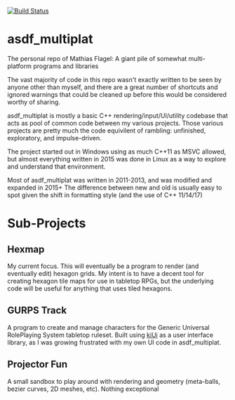 [![Build Status](https://travis-ci.org/mflagel/asdf_multiplat.svg?branch=master)](https://travis-ci.org/mflagel/asdf_multiplat)

# asdf_multiplat
The personal repo of Mathias Flagel: A giant pile of somewhat multi-platform programs and libraries


The vast majority of code in this repo wasn't exactly written to be seen by anyone other than myself, and there are a great number of shortcuts and ignored warnings that could be cleaned up before this would be considered worthy of sharing. 


asdf_multiplat is mostly a basic C++ rendering/input/UI/utility codebase that acts as pool of common code between my various projects. Those various projects are pretty much the code equivilent of rambling: unfinished, exploratory, and impulse-driven.

The project started out in Windows using as much C++11 as MSVC allowed, but almost everything written in 2015 was done in Linux as a way to explore and understand that environment.

Most of asdf_multiplat was written in 2011-2013, and was modified and expanded in 2015+
The difference between new and old is usually easy to spot given the shift in formatting style (and the use of C++ 11/14/17)


Sub-Projects
============
Hexmap
------------
My current focus. This will eventually be a program to render (and eventually edit) hexagon grids. My intent is to have a decent tool for creating hexagon tile maps for use in tabletop RPGs, but the underlying code will be useful for anything that uses tiled hexagons.


GURPS Track
------------
A program to create and manage characters for the Generic Universal RolePlaying System tabletop ruleset. Built using [kiUi](https://github.com/hugoam/kiui) as a user interface library, as I was growing frustrated with my own UI code in asdf_multiplat.


Projector Fun
-------------
A small sandbox to play around with rendering and geometry (meta-balls, bezier curves, 2D meshes, etc). Nothing exceptional